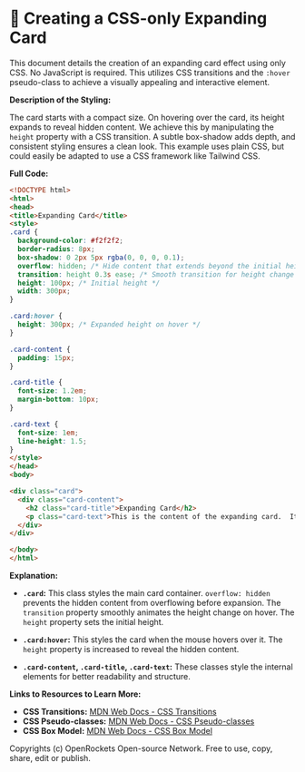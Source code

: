 # 🐞 Creating a CSS-only Expanding Card


This document details the creation of an expanding card effect using only CSS.  No JavaScript is required.  This utilizes CSS transitions and the `:hover` pseudo-class to achieve a visually appealing and interactive element.

**Description of the Styling:**

The card starts with a compact size. On hovering over the card, its height expands to reveal hidden content.  We achieve this by manipulating the `height` property with a CSS transition.  A subtle box-shadow adds depth, and consistent styling ensures a clean look.  This example uses plain CSS, but could easily be adapted to use a CSS framework like Tailwind CSS.

**Full Code:**

```html
<!DOCTYPE html>
<html>
<head>
<title>Expanding Card</title>
<style>
.card {
  background-color: #f2f2f2;
  border-radius: 8px;
  box-shadow: 0 2px 5px rgba(0, 0, 0, 0.1);
  overflow: hidden; /* Hide content that extends beyond the initial height */
  transition: height 0.3s ease; /* Smooth transition for height change */
  height: 100px; /* Initial height */
  width: 300px;
}

.card:hover {
  height: 300px; /* Expanded height on hover */
}

.card-content {
  padding: 15px;
}

.card-title {
  font-size: 1.2em;
  margin-bottom: 10px;
}

.card-text {
  font-size: 1em;
  line-height: 1.5;
}
</style>
</head>
<body>

<div class="card">
  <div class="card-content">
    <h2 class="card-title">Expanding Card</h2>
    <p class="card-text">This is the content of the expanding card.  It is initially hidden and revealed on hover.  You can add as much content as you like here.</p>
  </div>
</div>

</body>
</html>
```

**Explanation:**

* **`.card`:** This class styles the main card container.  `overflow: hidden` prevents the hidden content from overflowing before expansion.  The `transition` property smoothly animates the height change on hover. The `height` property sets the initial height.

* **`.card:hover`:** This styles the card when the mouse hovers over it. The `height` property is increased to reveal the hidden content.

* **`.card-content`, `.card-title`, `.card-text`:** These classes style the internal elements for better readability and structure.


**Links to Resources to Learn More:**

* **CSS Transitions:** [MDN Web Docs - CSS Transitions](https://developer.mozilla.org/en-US/docs/Web/CSS/transition)
* **CSS Pseudo-classes:** [MDN Web Docs - CSS Pseudo-classes](https://developer.mozilla.org/en-US/docs/Web/CSS/Pseudo-classes)
* **CSS Box Model:** [MDN Web Docs - CSS Box Model](https://developer.mozilla.org/en-US/docs/Web/CSS/box-sizing)


Copyrights (c) OpenRockets Open-source Network. Free to use, copy, share, edit or publish.

